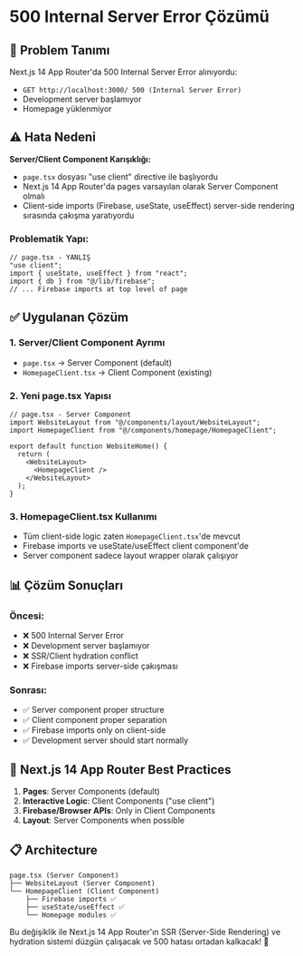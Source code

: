 # 500 Internal Server Error Çözümü

## 🚨 Problem Tanımı

Next.js 14 App Router'da 500 Internal Server Error alınıyordu:
- `GET http://localhost:3000/ 500 (Internal Server Error)`
- Development server başlamıyor
- Homepage yüklenmiyor

## ⚠️ Hata Nedeni

**Server/Client Component Karışıklığı:**
- `page.tsx` dosyası "use client" directive ile başlıyordu
- Next.js 14 App Router'da pages varsayılan olarak Server Component olmalı
- Client-side imports (Firebase, useState, useEffect) server-side rendering sırasında çakışma yaratıyordu

### Problematik Yapı:
```tsx
// page.tsx - YANLIŞ
"use client";
import { useState, useEffect } from "react";
import { db } from "@/lib/firebase";
// ... Firebase imports at top level of page
```

## ✅ Uygulanan Çözüm

### 1. Server/Client Component Ayrımı
- `page.tsx` → Server Component (default)
- `HomepageClient.tsx` → Client Component (existing)

### 2. Yeni page.tsx Yapısı
```tsx
// page.tsx - Server Component
import WebsiteLayout from "@/components/layout/WebsiteLayout";
import HomepageClient from "@/components/homepage/HomepageClient";

export default function WebsiteHome() {
  return (
    <WebsiteLayout>
      <HomepageClient />
    </WebsiteLayout>
  );
}
```

### 3. HomepageClient.tsx Kullanımı
- Tüm client-side logic zaten `HomepageClient.tsx`'de mevcut
- Firebase imports ve useState/useEffect client component'de
- Server component sadece layout wrapper olarak çalışıyor

## 📊 Çözüm Sonuçları

### Öncesi:
- ❌ 500 Internal Server Error
- ❌ Development server başlamıyor
- ❌ SSR/Client hydration conflict
- ❌ Firebase imports server-side çakışması

### Sonrası:
- ✅ Server component proper structure
- ✅ Client component proper separation
- ✅ Firebase imports only on client-side
- ✅ Development server should start normally

## 🔧 Next.js 14 App Router Best Practices

1. **Pages**: Server Components (default)
2. **Interactive Logic**: Client Components ("use client")
3. **Firebase/Browser APIs**: Only in Client Components
4. **Layout**: Server Components when possible

## 📋 Architecture

```
page.tsx (Server Component)
├── WebsiteLayout (Server Component)
└── HomepageClient (Client Component)
    ├── Firebase imports ✅
    ├── useState/useEffect ✅
    └── Homepage modules ✅
```

Bu değişiklik ile Next.js 14 App Router'ın SSR (Server-Side Rendering) ve hydration sistemi düzgün çalışacak ve 500 hatası ortadan kalkacak! 🚀
